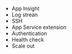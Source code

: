 * App Insight
* Log strean
* SSH
* App Service extension
* Authentication
* Health check
* Scale out

